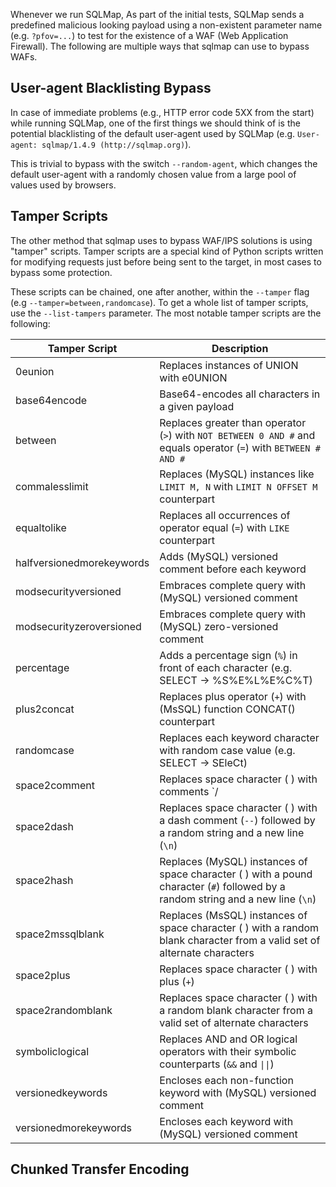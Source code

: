 Whenever we run SQLMap, As part of the initial tests, SQLMap sends a predefined malicious looking payload using a non-existent parameter name (e.g. `?pfov=...`) to test for the existence of a WAF (Web Application Firewall). The following are multiple ways that sqlmap can use to bypass WAFs.
## User-agent Blacklisting Bypass
In case of immediate problems (e.g., HTTP error code 5XX from the start) while running SQLMap, one of the first things we should think of is the potential blacklisting of the default user-agent used by SQLMap (e.g. `User-agent: sqlmap/1.4.9 (http://sqlmap.org)`).

This is trivial to bypass with the switch `--random-agent`, which changes the default user-agent with a randomly chosen value from a large pool of values used by browsers.
## Tamper Scripts
The other method that sqlmap uses to bypass WAF/IPS solutions is using "tamper" scripts. Tamper scripts are a special kind of Python scripts written for modifying requests just before being sent to the target, in most cases to bypass some protection.

These scripts can be chained, one after another, within the `--tamper` flag (e.g `--tamper=between,randomcase`). To get a whole list of tamper scripts, use the `--list-tampers` parameter. The most notable tamper scripts are the following:

| Tamper Script             | Description                                                                                                                      |
| ------------------------- | -------------------------------------------------------------------------------------------------------------------------------- |
| 0eunion                   | Replaces instances of UNION with e0UNION                                                                                         |
| base64encode              | Base64-encodes all characters in a given payload                                                                                 |
| between                   | Replaces greater than operator (`>`) with `NOT BETWEEN 0 AND #` and equals operator (`=`) with `BETWEEN # AND #`                 |
| commalesslimit            | Replaces (MySQL) instances like `LIMIT M, N` with `LIMIT N OFFSET M` counterpart                                                 |
| equaltolike               | Replaces all occurrences of operator equal (`=`) with `LIKE` counterpart                                                         |
| halfversionedmorekeywords | Adds (MySQL) versioned comment before each keyword                                                                               |
| modsecurityversioned      | Embraces complete query with (MySQL) versioned comment                                                                           |
| modsecurityzeroversioned  | Embraces complete query with (MySQL) zero-versioned comment                                                                      |
| percentage                | Adds a percentage sign (`%`) in front of each character (e.g. SELECT -> %S%E%L%E%C%T)                                            |
| plus2concat               | Replaces plus operator (`+`) with (MsSQL) function CONCAT() counterpart                                                          |
| randomcase                | Replaces each keyword character with random case value (e.g. SELECT -> SEleCt)                                                   |
| space2comment             | Replaces space character ( ) with comments `/                                                                                    |
| space2dash                | Replaces space character ( ) with a dash comment (`--`) followed by a random string and a new line (`\n`)                        |
| space2hash                | Replaces (MySQL) instances of space character ( ) with a pound character (`#`) followed by a random string and a new line (`\n`) |
| space2mssqlblank          | Replaces (MsSQL) instances of space character ( ) with a random blank character from a valid set of alternate characters         |
| space2plus                | Replaces space character ( ) with plus (`+`)                                                                                     |
| space2randomblank         | Replaces space character ( ) with a random blank character from a valid set of alternate characters                              |
| symboliclogical           | Replaces AND and OR logical operators with their symbolic counterparts (`&&` and `\|\|`)                                         |
| versionedkeywords         | Encloses each non-function keyword with (MySQL) versioned comment                                                                |
| versionedmorekeywords     | Encloses each keyword with (MySQL) versioned comment                                                                             |
## Chunked Transfer Encoding

